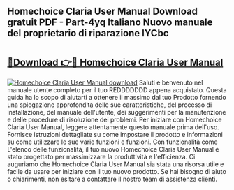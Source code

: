 ## Homechoice Claria User Manual Download gratuit PDF - Part-4yq Italiano Nuovo manuale del proprietario di riparazione lYCbc

# <h2><a href="http://dfddpv.blite.top/?on=Homechoice+Claria+User+Manual">🔗Download 👉🔴 Homechoice Claria User Manual</a></h2>

[![Homechoice Claria User Manual download](https://i.imgur.com/lujVjoI.png)](http://dfddpv.blite.top/?on=Homechoice+Claria+User+Manual)
Saluti e benvenuto nel manuale utente completo per il tuo REDDDDDDD appena acquistato. Questa guida ha lo scopo di aiutarti a ottenere il massimo dal tuo Prodotto fornendo una spiegazione approfondita delle sue caratteristiche, del processo di installazione, del manuale dell'utente, dei suggerimenti per la manutenzione e delle procedure di risoluzione dei problemi. Per iniziare con Homechoice Claria User Manual, leggere attentamente questo manuale prima dell'uso. Fornisce istruzioni dettagliate su come impostare il prodotto e informazioni su come utilizzare le sue varie funzioni e funzioni. Con funzionalità come L'elenco delle funzionalità, il tuo nuovo Homechoice Claria User Manual è stato progettato per massimizzare la produttività e l'efficienza. Ci auguriamo che Homechoice Claria User Manual sia stata una risorsa utile e facile da usare per iniziare con il tuo nuovo prodotto. Se hai bisogno di aiuto o chiarimenti, non esitare a contattare il nostro team di assistenza clienti.
